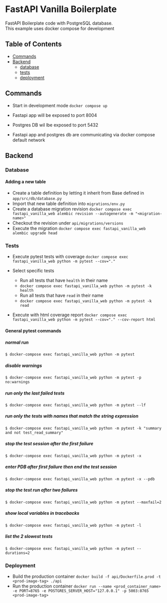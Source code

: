 # FastAPI Vanilla Boilerplate

FastAPI Boilerplate code with PostgreSQL database.  
This example uses docker compose for development

## Table of Contents

- [Commands](#commands)
- [Backend](#backend)
    - [database](#database)
    - [tests](#tests)
    - [deployment](#deployment)

## Commands

- Start in development mode
`docker compose up`

- Fastapi app will be exposed to port 8004
- Postgres DB wil lbe exposed to port 5432
- Fastapi app and postgres db are communicating via docker compose default network

## Backend

### Database
#### Adding a new table
- Create a table definition by letting it inherit from Base defined in `app/src/db/database.py`
- Import that new table definition into `migrations/env.py`
- Create a database migration revision
`docker compose exec fastapi_vanilla_web alembic revision --autogenerate -m "<migration-name>"`
- Checkout the revision under `api/migrations/versions`
- Execute the migration
`docker compose exec fastapi_vanilla_web alembic upgrade head`

### Tests
- Execute pytest tests with coverage
`docker compose exec fastapi_vanilla_web python -m pytest --cov="."`

- Select specific tests
    - Run all tests that have `health` in their name
    - `docker compose exec fastapi_vanilla_web python -m pytest -k health`
    - Run all tests that have `read` in their name
    - `docker compose exec fastapi_vanilla_web python -m pytest -k read`

- Execute with html coverage report
`docker compose exec fastapi_vanilla_web python -m pytest --cov="." --cov-report html`

#### General pytest commands
##### normal run
`$ docker-compose exec fastapi_vanilla_web python -m pytest`

##### disable warnings
`$ docker-compose exec fastapi_vanilla_web python -m pytest -p no:warnings`

##### run only the last failed tests
`$ docker-compose exec fastapi_vanilla_web python -m pytest --lf`

##### run only the tests with names that match the string expression
`$ docker-compose exec fastapi_vanilla_web python -m pytest -k "summary and not test_read_summary"`

##### stop the test session after the first failure
`$ docker-compose exec fastapi_vanilla_web python -m pytest -x`

##### enter PDB after first failure then end the test session
`$ docker-compose exec fastapi_vanilla_web python -m pytest -x --pdb`

##### stop the test run after two failures
`$ docker-compose exec fastapi_vanilla_web python -m pytest --maxfail=2`

##### show local variables in tracebacks
`$ docker-compose exec fastapi_vanilla_web python -m pytest -l`

##### list the 2 slowest tests
`$ docker-compose exec fastapi_vanilla_web python -m pytest --durations=2`

### Deployment
- Build the production container
`docker build -f api/Dockerfile.prod -t <prod-image-tag> ./api`
- Run the production container
`docker run --name <prod_container_name> -e PORT=8765 -e POSTGRES_SERVER_HOST="127.0.0.1" -p 5003:8765 <prod-image-tag>`
